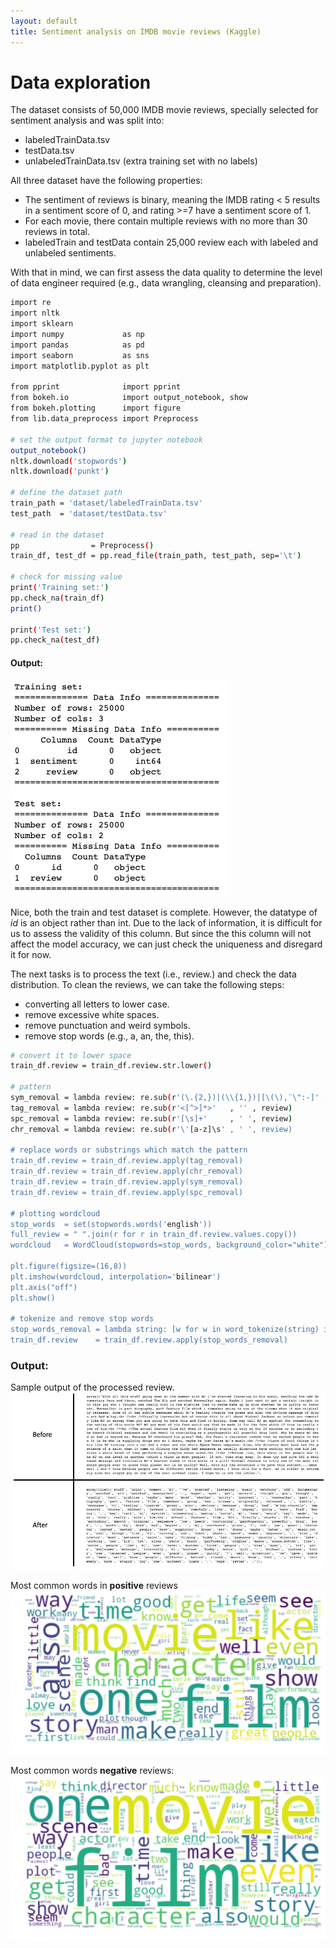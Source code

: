 ```yaml
---
layout: default
title: Sentiment analysis on IMDB movie reviews (Kaggle)
---
```


# Data exploration
The dataset consists of 50,000 IMDB movie reviews, specially selected for sentiment analysis and was 
split into:
* labeledTrainData.tsv
* testData.tsv
* unlabeledTrainData.tsv (extra training set with no labels)

All three dataset have the following properties:
* The sentiment of reviews is binary, meaning the IMDB rating < 5 results in a sentiment score of 0, and rating >=7 have a sentiment score of 1. 
* For each movie, there contain multiple reviews with no more than 30 reviews in total.
* labeledTrain and testData contain 25,000 review each with labeled and unlabeled sentiments.

With that in mind, we can first assess the data quality to determine the level of data engineer required 
(e.g., data wrangling, cleansing and preparation).
```bash
import re
import nltk
import sklearn
import numpy             as np
import pandas            as pd
import seaborn           as sns
import matplotlib.pyplot as plt

from pprint              import pprint
from bokeh.io            import output_notebook, show
from bokeh.plotting      import figure
from lib.data_preprocess import Preprocess

# set the output format to jupyter notebook
output_notebook()
nltk.download('stopwords')
nltk.download('punkt')

# define the dataset path
train_path = 'dataset/labeledTrainData.tsv'
test_path  = 'dataset/testData.tsv'

# read in the dataset
pp                = Preprocess()
train_df, test_df = pp.read_file(train_path, test_path, sep='\t')

# check for missing value
print('Training set:')
pp.check_na(train_df)
print()

print('Test set:')
pp.check_na(test_df)

``` 

#### Output:
![missing_val](images/missing_val.png)

Nice, both the train and test dataset is complete. However, the datatype of *id* is an object rather than int. 
Due to the lack of information, it is difficult for us to assess the validity of this column.
But since the this column will not affect the model accuracy, we can just check the uniqueness and disregard it for now.

The next tasks is to process the text (i.e., review.) and check the data distribution. 
To clean the reviews, we can take the following steps:
* converting all letters to lower case.
* remove excessive white spaces.
* remove punctuation and weird symbols.
* remove stop words (e.g., a, an, the, this).

```bash
# convert it to lower space
train_df.review = train_df.review.str.lower()

# pattern
sym_removal = lambda review: re.sub(r'(\.{2,})|(\\{1,})|[\(\),¨\":-]' , ' ', review)
tag_removal = lambda review: re.sub(r'<[^>]*>'   , '' , review)
spc_removal = lambda review: re.sub(r'[\s]+'     , ' ', review)
chr_removal = lambda review: re.sub(r'\'[a-z]\s' , ' ', review)

# replace words or substrings which match the pattern
train_df.review = train_df.review.apply(tag_removal)
train_df.review = train_df.review.apply(chr_removal)
train_df.review = train_df.review.apply(sym_removal)
train_df.review = train_df.review.apply(spc_removal)

# plotting wordcloud
stop_words  = set(stopwords.words('english'))
full_review = " ".join(r for r in train_df.review.values.copy())
wordcloud   = WordCloud(stopwords=stop_words, background_color="white").generate(full_review)

plt.figure(figsize=(16,8))
plt.imshow(wordcloud, interpolation='bilinear')
plt.axis("off")
plt.show()

# tokenize and remove stop words
stop_words_removal = lambda string: [w for w in word_tokenize(string) if w not in stop_words]
train_df.review    = train_df.review.apply(stop_words_removal)

```
 ### Output:
Sample output of the processed review.
![text_processing](images/text_processing.png)

Most common words in **positive** reviews
![good_wdcloud](images/good_wdcloud.png)

Most common words **negative** reviews:
![bad_wdcloud](images/bad_wdcloud.png)